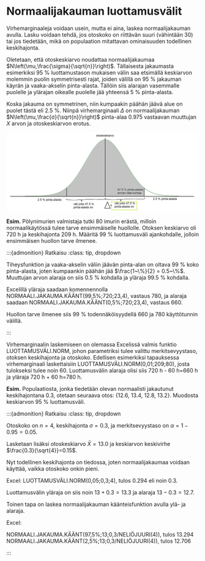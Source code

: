 # Normaalijakauman luottamusvälit

Virhemarginaaleja voidaan usein, mutta ei aina, laskea normaalijakauman avulla. Lasku voidaan tehdä, jos otoskoko on riittävän suuri (vähintään 30) tai jos tiedetään, mikä on populaation mitattavan ominaisuuden todellinen keskihajonta.

Oletetaan, että otoskeskiarvo noudattaa normaalijakaumaa $N\left(\mu,\frac{\sigma}{\sqrt{n}}\right)$. Tällaisesta jakaumasta esimerkiksi 95 % luottamustason mukaisen välin saa etsimällä keskiarvon molemmin puolin symmetrisesti rajat, joiden välillä on 95 % jakauman käyrän ja vaaka-akselin pinta-alasta. Tällöin siis alarajan vasemmalle puolelle ja ylärajan oikealle puolelle jää yhteensä 5 % pinta-alasta.

Koska jakauma on symmetrinen, niin kumpaakin päähän jäävä alue on puolet tästä eli 2.5 %. Niinpä virhemarginaali $\Delta$ on normaalijakauman $N\left(\mu,\frac{σ}{\sqrt{n}}\right)$ pinta-alaa 0.975 vastaavan muuttujan $X$ arvon ja otoskeskiarvon erotus.
 
![Normaalijakauman luottamusväli](normaalijakauma_luottamusvali.png "Normaalijakauman luottamusväli")

**Esim.** Pölynimurien valmistaja tutki 80 imurin erästä, milloin normaalikäytössä tulee tarve ensimmäiselle huollolle. Otoksen keskiarvo oli 720 h ja keskihajonta 209 h. Määritä 99 % luottamusväli ajankohdalle, jolloin ensimmäisen huollon tarve ilmenee.

:::{admonition} Ratkaisu
:class: tip, dropdown

Tiheysfunktion ja vaaka-akselin väliin jäävän pinta-alan on oltava 99 % koko pinta-alasta, joten kumpaankin päähän jää $\frac{1~\%}{2} = 0.5~\%$. Muuttujan arvon alaraja on siis 0.5 % kohdalla ja yläraja 99.5 % kohdalla.

Excelillä yläraja saadaan komennennolla NORMAALI.JAKAUMA.KÄÄNT(99,5%;720;23,4), vastaus 780, ja alaraja saadaan NORMAALI.JAKAUMA.KÄÄNT(0,5%;720;23,4), vastaus 660.

Huollon tarve ilmenee siis 99 % todennäköisyydellä 660 ja 780 käyttötunnin välillä.

:::

Virhemarginaalin laskemiseen on olemassa Excelissä valmis funktio LUOTTAMUSVÄLI.NORM, johon parametriksi tulee valittu merkitsevyystaso, otoksen keskihajonta ja otoskoko. Edellisen esimerkiksi tapauksessa virhemarginaali laskettaisiin LUOTTAMUSVÄLI.NORM(0,01;209;80), josta tulokseksi tulee noin 60. Luottamusvälin alaraja olisi siis  720 h - 60 h=660 h ja yläraja 720 h + 60 h=780 h.

**Esim.** Populaatiosta, jonka tiedetään olevan normaalisti jakautunut keskihajontana 0.3, otetaan seuraava otos: {12.6, 13.4, 12.8, 13.2}. Muodosta keskiarvon 95 % luottamusväli.

:::{admonition} Ratkaisu
:class: tip, dropdown

Otoskoko on $n=4$, keskihajonta $\sigma=0.3$, ja merkitsevyystaso on $\alpha=1-0.95=0.05$.

Lasketaan lisäksi otoskeskiarvo $\bar{X}=13.0$ ja keskiarvon keskivirhe $\frac{0.3}{\sqrt{4}}=0.15$.

Nyt todellinen keskihajonta on tiedossa, joten normaalijakaumaa voidaan käyttää, vaikka otoskoko onkin pieni.

Excel: LUOTTAMUSVÄLI.NORM(0,05;0,3;4), tulos 0.294 eli noin 0.3.

Luottamusvälin yläraja on siis noin $13+0.3=13.3$ ja alaraja $13-0.3=12.7$.

Toinen tapa on laskea normaalijakauman käänteisfunktion avulla ylä- ja alaraja.

Excel: 

NORMAALI.JAKAUMA.KÄÄNT(97,5%;13;0,3/NELIÖJUURI(4)), tulos 13.294
NORMAALI.JAKAUMA.KÄÄNT(2,5%;13;0,3/NELIÖJUURI(4)), tulos 12.706
    
:::